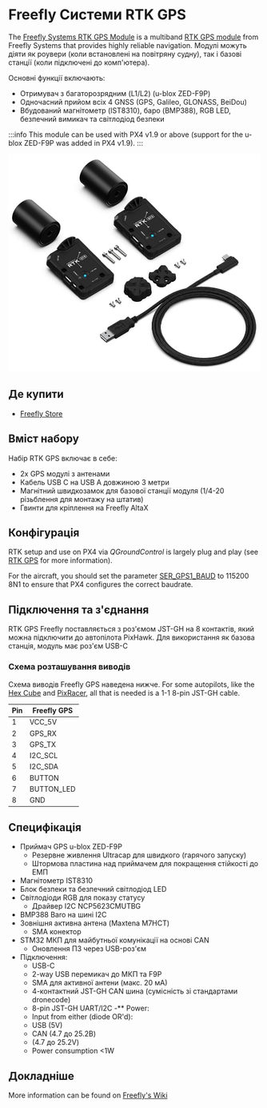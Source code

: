 # Freefly Системи RTK GPS

The [Freefly Systems RTK GPS Module](https://store.freeflysystems.com/products/rtk-gps-ground-station) is a multiband [RTK GPS module](../gps_compass/rtk_gps.md) from Freefly Systems that provides highly reliable navigation.
Модулі можуть діяти як роувери (коли встановлені на повітряну судну), так і базові станції (коли підключені до комп'ютера).

Основні функції включають:

- Отримувач з багаторозрядним (L1/L2) (u-blox ZED-F9P)
- Одночасний прийом всіх 4 GNSS (GPS, Galileo, GLONASS, BeiDou)
- Вбудований магнітометр (IST8310), баро (BMP388), RGB LED, безпечний вимикач та світлодіод безпеки

:::info
This module can be used with PX4 v1.9 or above (support for the u-blox ZED-F9P was added in PX4 v1.9).
:::

![FreeFly GPS Module](../../assets/hardware/gps/freefly_gps_module.jpg)

## Де купити

- [Freefly Store](https://store.freeflysystems.com/products/rtk-gps-ground-station)

## Вміст набору

Набір RTK GPS включає в себе:

- 2x GPS модулі з антенами
- Кабель USB C на USB A довжиною 3 метри
- Магнітний швидкозамок для базової станції модуля (1/4-20 різьблення для монтажу на штатив)
- Гвинти для кріплення на Freefly AltaX

## Конфігурація

RTK setup and use on PX4 via _QGroundControl_ is largely plug and play (see [RTK GPS](../gps_compass/rtk_gps.md) for more information).

For the aircraft, you should set the parameter [SER_GPS1_BAUD](../advanced_config/parameter_reference.md#SER_GPS1_BAUD) to 115200 8N1 to ensure that PX4 configures the correct baudrate.

## Підключення та з'єднання

RTK GPS Freefly поставляється з роз'ємом JST-GH на 8 контактів, який можна підключити до автопілота PixHawk.
Для використання як базова станція, модуль має роз'єм USB-C

### Схема розташування виводів

Схема виводів Freefly GPS наведена нижче.
For some autopilots, like the [Hex Cube](../flight_controller/pixhawk-2.md) and [PixRacer](../flight_controller/pixracer.md), all that is needed is a 1-1 8-pin JST-GH cable.

| Pin | Freefly GPS                     |
| --- | ------------------------------- |
| 1   | VCC_5V     |
| 2   | GPS_RX     |
| 3   | GPS_TX     |
| 4   | I2C_SCL    |
| 5   | I2C_SDA    |
| 6   | BUTTON                          |
| 7   | BUTTON_LED |
| 8   | GND                             |

## Специфікація

- Приймач GPS u-blox ZED-F9P
  - Резервне живлення Ultracap для швидкого (гарячого запуску)
  - Штормова пластина над приймачем для покращення стійкості до ЕМП
- Магнітометр IST8310
- Блок безпеки та безпечний світлодіод LED
- Світлодіоди RGB для показу статусу
  - Драйвер I2C NCP5623CMUTBG
- BMP388 Baro на шині I2C
- Зовнішня активна антена (Maxtena M7HCT)
  - SMA конектор
- STM32 МКП для майбутньої комунікації на основі CAN
  - Оновлення ПЗ через USB-роз'єм
- Підключення:
  - USB-C
  - 2-way USB перемикач до МКП та F9P
  - SMA для активної антени (макс. 20 мА)
  - 4-контактний JST-GH CAN шина (сумісність зі стандартами dronecode)
  - 8-pin JST-GH UART/I2C
    -\*\* Power:
  - Input from either (diode OR'd):
  - USB (5V)
  - CAN (4.7 до 25.2В)
  - (4.7 до 25.2V)
  - Power consumption <1W

## Докладніше

More information can be found on [Freefly's Wiki](https://freefly.gitbook.io/freefly-public/products/rtk-gps)
